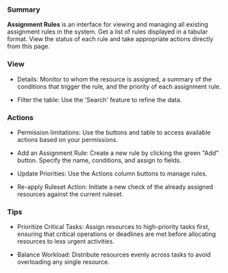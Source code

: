### **Summary**

**Assignment Rules** is an interface for viewing and managing all existing assignment rules in the system. 
Get a list of rules displayed in a tabular format. View the status of each rule and take appropriate actions directly from this page.

### **View**

-   Details: Monitor to whom the resource is assigned, a summary of the conditions that trigger the rule, and the priority of each assignment rule.

-   Filter the table: Use the 'Search' feature to refine the data.

### **Actions**

-   Permission limitations: Use the buttons and table to access available actions based on your permissions.

-   Add an Assignment Rule: Create a new rule by clicking the green "Add" button. Specify the name, conditions, and assign to fields.

-   Update Priorities: Use the Actions column buttons to manage rules.

-   Re-apply Ruleset Action: Initiate a new check of the already assigned resources against the current ruleset.

### **Tips**

-   Prioritize Critical Tasks: Assign resources to high-priority tasks first, 
ensuring that critical operations or deadlines are met before allocating resources to less urgent activities.

-   Balance Workload: Distribute resources evenly across tasks to avoid overloading 
any single resource.